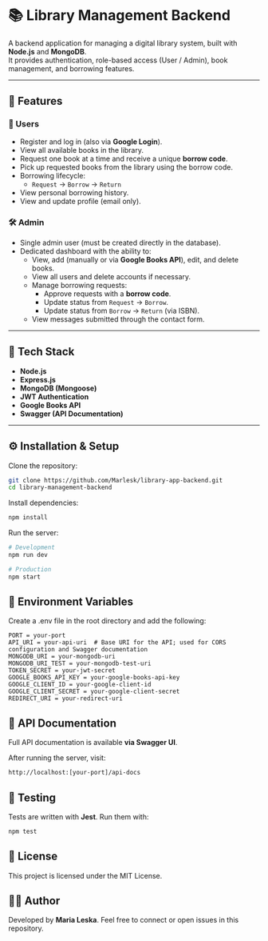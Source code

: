 # 📚 Library Management Backend

A backend application for managing a digital library system, built with **Node.js** and **MongoDB**.  
It provides authentication, role-based access (User / Admin), book management, and borrowing features.

---

## 🚀 Features

### 👤 Users
- Register and log in (also via **Google Login**).
- View all available books in the library.
- Request one book at a time and receive a unique **borrow code**.
- Pick up requested books from the library using the borrow code.
- Borrowing lifecycle:
  - `Request` → `Borrow` → `Return`
- View personal borrowing history.
- View and update profile (email only).

### 🛠️ Admin
- Single admin user (must be created directly in the database).
- Dedicated dashboard with the ability to:
  - View, add (manually or via **Google Books API**), edit, and delete books.
  - View all users and delete accounts if necessary.
  - Manage borrowing requests:
    - Approve requests with a **borrow code**.
    - Update status from `Request` → `Borrow`.
    - Update status from `Borrow` → `Return` (via ISBN).
  - View messages submitted through the contact form.

---

## 🧰 Tech Stack
- **Node.js**
- **Express.js**
- **MongoDB (Mongoose)**
- **JWT Authentication**
- **Google Books API**
- **Swagger (API Documentation)**

---

## ⚙️ Installation & Setup

Clone the repository:

```bash
git clone https://github.com/Marlesk/library-app-backend.git
cd library-management-backend
```
Install dependencies:

``` bash
npm install
```

Run the server:

``` bash
# Development
npm run dev

# Production
npm start
```

## 🔑 Environment Variables

Create a .env file in the root directory and add the following:

``` env
PORT = your-port
API_URI = your-api-uri  # Base URI for the API; used for CORS configuration and Swagger documentation
MONGODB_URI = your-mongodb-uri
MONGODB_URI_TEST = your-mongodb-test-uri
TOKEN_SECRET = your-jwt-secret
GOOGLE_BOOKS_API_KEY = your-google-books-api-key
GOOGLE_CLIENT_ID = your-google-client-id
GOOGLE_CLIENT_SECRET = your-google-client-secret
REDIRECT_URI = your-redirect-uri
```

## 📖 API Documentation

Full API documentation is available **via Swagger UI**.

After running the server, visit:

``` bash
http://localhost:[your-port]/api-docs
```

## 🧪 Testing

Tests are written with **Jest**.
Run them with:

``` bash 
npm test
```

## 📜 License

This project is licensed under the MIT License.

## 👨‍💻 Author

Developed by **Maria Leska**.
Feel free to connect or open issues in this repository.
